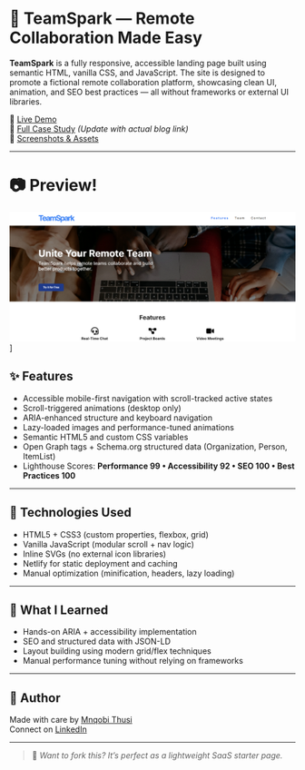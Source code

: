 # 🚀 TeamSpark — Remote Collaboration Made Easy

**TeamSpark** is a fully responsive, accessible landing page built using semantic HTML, vanilla CSS, and JavaScript. The site is designed to promote a fictional remote collaboration platform, showcasing clean UI, animation, and SEO best practices — all without frameworks or external UI libraries.

🔗 [Live Demo](https://teamsparkwebsite.netlify.app)  
📖 [Full Case Study](https://mnqobithusi.dev/blog/teamspark-case-study) *(Update with actual blog link)*  
📸 [Screenshots & Assets](./assets/images)

---

# 📷 Preview!
![Preview](./assets/images/Other/TeamSpark_Website.png "Preview")]

## ✨ Features

- Accessible mobile-first navigation with scroll-tracked active states
- Scroll-triggered animations (desktop only)
- ARIA-enhanced structure and keyboard navigation
- Lazy-loaded images and performance-tuned animations
- Semantic HTML5 and custom CSS variables
- Open Graph tags + Schema.org structured data (Organization, Person, ItemList)
- Lighthouse Scores: **Performance 99 • Accessibility 92 • SEO 100 • Best Practices 100**

---

## 🔧 Technologies Used

- HTML5 + CSS3 (custom properties, flexbox, grid)
- Vanilla JavaScript (modular scroll + nav logic)
- Inline SVGs (no external icon libraries)
- Netlify for static deployment and caching
- Manual optimization (minification, headers, lazy loading)

---

## 🧠 What I Learned

- Hands-on ARIA + accessibility implementation
- SEO and structured data with JSON-LD
- Layout building using modern grid/flex techniques
- Manual performance tuning without relying on frameworks

---

## 💬 Author

Made with care by [Mnqobi Thusi](https://mnqobithusi.dev)  
Connect on [LinkedIn](https://linkedin.com/in/mnqobi-thusi)

---

> 🚀 *Want to fork this? It’s perfect as a lightweight SaaS starter page.*